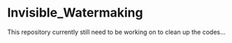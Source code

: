 # Invisible_Watermaking

This repository currently still need to be working on to clean up the codes...


